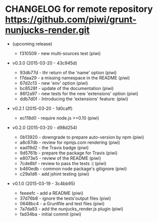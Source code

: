 # CHANGELOG for remote repository  https://github.com/piwi/grunt-nunjucks-render.git

* (upcoming release)

    * f310509 - new multi-sources test (piwi)

* v0.3.0 (2015-03-20 - 43c945d)

    * 93db77d - thr return of the 'name' option (piwi)
    * f7daa29 - a missing namespace in the README (piwi)
    * 67d2c13 - new 'env' option (piwi)
    * bc8528f - update of the documentation (piwi)
    * 86f2a97 - new tests for the new 'extensions' option (piwi)
    * ddb7d0f - Introducing the 'extensions' feature: (piwi)

* v0.2.1 (2015-03-20 - 1d0caff)

    * ec118d0 - require node.js >=0.10 (piwi)

* v0.2.0 (2015-03-20 - d98d254)

    * 0b13920 - downgrade to prepare auto-version by npm (piwi)
    * a8c67db - review for npmjs.com rendering (piwi)
    * ead19d2 - the Travis badge (piwi)
    * 9d5761b - prepare the package for Travis (piwi)
    * e8073e5 - review of the README (piwi)
    * 7cde8bf - review to pass the tests :( (piwi)
    * b460edb - common node package's gitignore (piwi)
    * c29a1d6 - add jshint testing (piwi)

* v0.1.0 (2015-03-19 - 3c4bb95)

    * feeeefc - add a README (piwi)
    * 37d76b8 - ignore the tests'output files (piwi)
    * 0648bc4 - a Gruntfile and test files (piwi)
    * 7a7da83 - add the nunjucks_render.js plugin (piwi)
    * fad34ba - initial commit (piwi)
